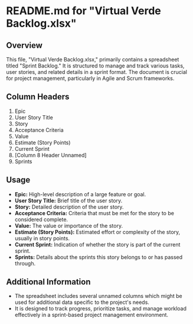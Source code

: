 # README.md for "Virtual Verde Backlog.xlsx"

## Overview
This file, "Virtual Verde Backlog.xlsx," primarily contains a spreadsheet titled "Sprint Backlog." It is structured to manage and track various tasks, user stories, and related details in a sprint format. The document is crucial for project management, particularly in Agile and Scrum frameworks.

## Column Headers
1. Epic
2. User Story Title
3. Story
4. Acceptance Criteria
5. Value
6. Estimate (Story Points)
7. Current Sprint
8. [Column 8 Header Unnamed]
9. Sprints

## Usage
- **Epic:** High-level description of a large feature or goal.
- **User Story Title:** Brief title of the user story.
- **Story:** Detailed description of the user story.
- **Acceptance Criteria:** Criteria that must be met for the story to be considered complete.
- **Value:** The value or importance of the story.
- **Estimate (Story Points):** Estimated effort or complexity of the story, usually in story points.
- **Current Sprint:** Indication of whether the story is part of the current sprint.
- **Sprints:** Details about the sprints this story belongs to or has passed through.

## Additional Information
- The spreadsheet includes several unnamed columns which might be used for additional data specific to the project's needs.
- It is designed to track progress, prioritize tasks, and manage workload effectively in a sprint-based project management environment.
